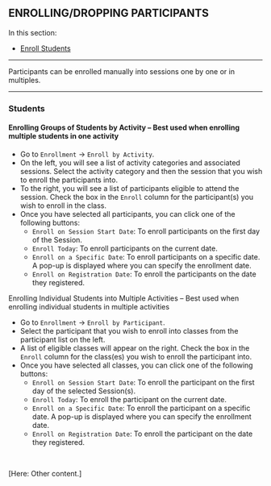 ## ENROLLING/DROPPING PARTICIPANTS

In this section:  
- [Enroll Students](#students)  

***

Participants can be enrolled manually into sessions one by one or in multiples.

***

### Students
#### Enrolling Groups of Students by Activity – Best used when enrolling multiple students in one activity 
- Go to `Enrollment` &#8594; `Enroll by Activity`.
-	On the left, you will see a list of activity categories and associated sessions. Select the activity category and then the session that you wish to enroll the participants into.
-	To the right, you will see a list of participants eligible to attend the session. Check the box in the `Enroll` column for the participant(s) you wish to enroll in the class.
-	Once you have selected all participants, you can click one of the following buttons:
    -	`Enroll on Session Start Date`: To enroll participants on the first day of the Session.
    -	`Enroll Today`: To enroll participants on the current date.
    -	`Enroll on a Specific Date`: To enroll participants on a specific date. A pop-up is displayed where you can specify the enrollment date.
    -	`Enroll on Registration Date`: To enroll the participants on the date they registered.

Enrolling Individual Students into Multiple Activities – Best used when enrolling individual students in multiple activities
-	Go to `Enrollment` &#8594; `Enroll by Participant`.
-	Select the participant that you wish to enroll into classes from the participant list on the left.
-	A list of eligible classes will appear on the right. Check the box in the `Enroll` column for the class(es) you wish to enroll the participant into.
-	Once you have selected all classes, you can click one of the following buttons:
    -	`Enroll on Session Start Date`: To enroll the participant on the first day of the selected Session(s).
    -	`Enroll Today`: To enroll the participant on the current date.
    -	`Enroll on a Specific Date`: To enroll the participant on a specific date. A pop-up is displayed where you can specify the enrollment date.
    -	`Enroll on Registration Date`: To enroll the participant on the date they registered.

<br>

[Here: Other content.]
